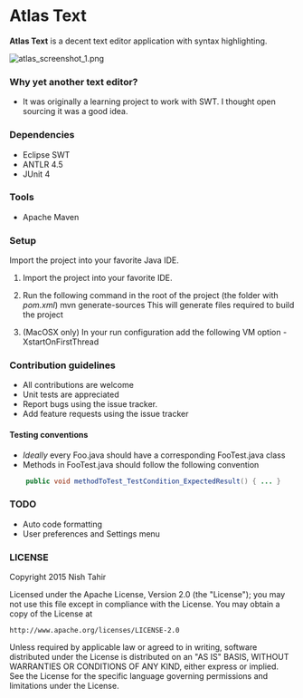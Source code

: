 # Atlas Text

**Atlas Text** is a decent text editor application with syntax highlighting.

![atlas_screenshot_1.png](https://bitbucket.org/repo/d5b8M5/images/3113262366-atlas_screenshot_1.png)

### Why yet another text editor?

* It was originally a learning project to work with SWT. I thought open sourcing it was a good idea.

### Dependencies

* Eclipse SWT
* ANTLR 4.5
* JUnit 4

### Tools

* Apache Maven

### Setup
Import the project into your favorite Java IDE.

1. Import the project into your favorite IDE.

2. Run the following command in the root of the project (the folder with *pom.xml*)
    mvn generate-sources
   This will generate files required to build the project

3. (MacOSX only) In your run configuration add the following VM option
    -XstartOnFirstThread

### Contribution guidelines

* All contributions are welcome
* Unit tests are appreciated
* Report bugs using the issue tracker.
* Add feature requests using the issue tracker

#### Testing conventions

* _Ideally_ every Foo.java should have a corresponding FooTest.java class
* Methods in FooTest.java should follow the following convention
    
```java
    public void methodToTest_TestCondition_ExpectedResult() { ... }
```
### TODO

* Auto code formatting
* User preferences and Settings menu

### LICENSE

Copyright 2015 Nish Tahir

Licensed under the Apache License, Version 2.0 (the "License");
you may not use this file except in compliance with the License.
You may obtain a copy of the License at

    http://www.apache.org/licenses/LICENSE-2.0

Unless required by applicable law or agreed to in writing, software
distributed under the License is distributed on an "AS IS" BASIS,
WITHOUT WARRANTIES OR CONDITIONS OF ANY KIND, either express or implied.
See the License for the specific language governing permissions and
limitations under the License.
